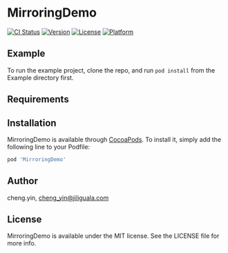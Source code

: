 # MirroringDemo

[![CI Status](https://img.shields.io/travis/cheng.yin/MirroringDemo.svg?style=flat)](https://travis-ci.org/cheng.yin/MirroringDemo)
[![Version](https://img.shields.io/cocoapods/v/MirroringDemo.svg?style=flat)](https://cocoapods.org/pods/MirroringDemo)
[![License](https://img.shields.io/cocoapods/l/MirroringDemo.svg?style=flat)](https://cocoapods.org/pods/MirroringDemo)
[![Platform](https://img.shields.io/cocoapods/p/MirroringDemo.svg?style=flat)](https://cocoapods.org/pods/MirroringDemo)

## Example

To run the example project, clone the repo, and run `pod install` from the Example directory first.

## Requirements

## Installation

MirroringDemo is available through [CocoaPods](https://cocoapods.org). To install
it, simply add the following line to your Podfile:

```ruby
pod 'MirroringDemo'
```

## Author

cheng.yin, cheng_yin@jiliguala.com

## License

MirroringDemo is available under the MIT license. See the LICENSE file for more info.
